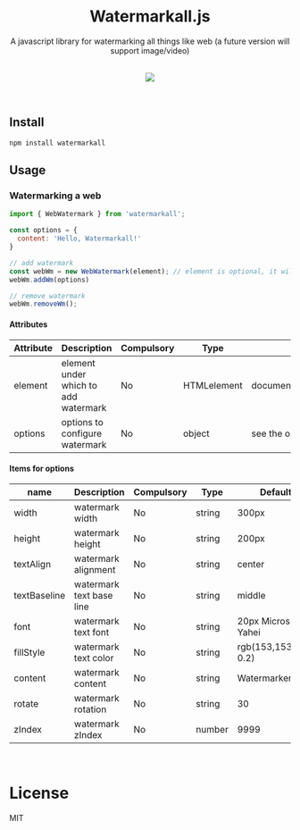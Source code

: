 <div style="text-align: center"><h1>Watermarkall.js</h1><div>
<div><span>A javascript library for watermarking all things like web (a future version will support image/video)</span><div>

<br/>

[![](https://img.shields.io/npm/l/watermarkall)](https://www.npmjs.com/package/watermarkall)

<br/>

<div  style="text-align: left">

## Install
`npm install watermarkall`

## Usage

### Watermarking a web

```javascript
import { WebWatermark } from 'watermarkall';

const options = {
  content: 'Hello, Watermarkall!'
}

// add watermark
const webWm = new WebWatermark(element); // element is optional, it will mark under the root element if omitted
webWm.addWm(options)

// remove watermark
webWm.removeWm();
```

#### Attributes

| Attribute  | Description | Compulsory | Type | Default |
|----|---|---|---|---|
| element |  element under which to add watermark | No | HTMLelement | document.documentElement |
| options |  options to configure watermark | No | object | see the options table |

#### Items for options

| name  | Description | Compulsory | Type | Default |
|----|---|---|---|---|
| width |  watermark width | No | string | 300px |
| height |  watermark height | No | string | 200px |
| textAlign |  watermark alignment | No | string | center |
| textBaseline |  watermark text base line | No | string | middle |
| font |  watermark text font | No | string | 20px Microsoft Yahei |
| fillStyle |  watermark text color | No | string | rgb(153,153,153, 0.2) |
| content |  watermark content | No | string | Watermarker-All |
| rotate |  watermark rotation | No | string | 30 |
| zIndex |  watermark zIndex | No | number | 9999 |

<br/>

# License
MIT


</div>




